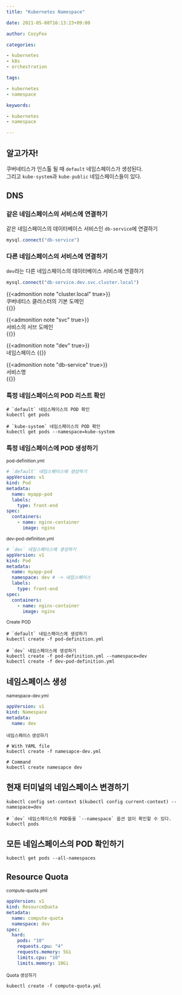 ```yaml
---
title: "Kubernetes Namespace"

date: 2021-05-08T16:13:23+09:00

author: CozyFex

categories:

- kubernetes
- k8s
- orchestration

tags:

- kubernetes
- namespace

keywords:

- kubernetes
- namespace

---
```


## 알고가자!

쿠버네티스가 인스톨 될 때 `default` 네임스페이스가 생성된다.\
그리고 `kube-system`과 `kube-public` 네임스페이스들이 있다.

## DNS

### 같은 네임스페이스의 서비스에 연결하기

같은 네임스페이스의 데이터베이스 서비스인 `db-service`에 연결하기

```javascript
mysql.connect("db-service")
```

### 다른 네임스페이스의 서비스에 연결하기

`dev`라는 다른 네임스페이스의 데이터베이스 서비스에 연결하기

```javascript
mysql.connect("db-service.dev.svc.cluster.local")
```

{{<admonition note "cluster.local" true>}}  
쿠버네티스 클러스터의 기본 도메인  
{{</admonition>}}

{{<admonition note "svc" true>}}  
서비스의 서브 도메인  
{{</admonition>}}

{{<admonition note "dev" true>}}  
네임스페이스 {{</admonition>}}

{{<admonition note "db-service" true>}}  
서비스명  
{{</admonition>}}

### 특정 네임스페이스의 POD 리스트 확인

```shell
# `default` 네임스페이스의 POD 확인
kubectl get pods

# `kube-system` 네임스페이스의 POD 확인
kubectl get pods --namespace=kube-system
```

### 특정 네임스페이스에 POD 생성하기

<sub>pod-definition.yml</sub>

```yaml
# `default` 네임스페이스에 생성하기
appVersion: v1
kind: Pod
metadata:
  name: myapp-pod
  labels:
    type: front-end
spec:
  containers:
    - name: nginx-container
      image: nginx
```

<sub>dev-pod-definition.yml</sub>

```yaml
# `dev` 네임스페이스에 생성하기
appVersion: v1
kind: Pod
metadata:
  name: myapp-pod
  namespace: dev # -> 네임스페이스
  labels:
    type: front-end
spec:
  containers:
    - name: nginx-container
      image: nginx
```

<sub>Create POD</sub>

```shell
# `default` 네임스페이스에 생성하기
kubectl create -f pod-definition.yml

# `dev` 네임스페이스에 생성하기
kubectl create -f pod-definition.yml --namespace=dev
kubectl create -f dev-pod-definition.yml
```

## 네임스페이스 생성

<sub>namespace-dev.yml</sub>

```yaml
appVersion: v1
kind: Namespace
metadata:
  name: dev
```

<sub>네임스페이스 생성하기</sub>

```shell
# With YAML file
kubectl create -f namesapce-dev.yml

# Command
kubectl create namesapce dev
```

## 현재 터미널의 네임스페이스 변경하기

```shell
kubectl config set-context $(kubectl config current-context) --namespace=dev

# `dev` 네임스페이스의 POD들을 `--namespace` 옵션 없이 확인할 수 있다.
kubectl pods
```

## 모든 네임스페이스의 POD 확인하기

```shell
kubectl get pods --all-namespaces
```

## Resource Quota

<sub>compute-quota.yml</sub>

```yaml
appVersion: v1
kind: ResourceQuota
metadata:
  name: compute-quota
  namespace: dev
spec:
  hard:
    pods: "10"
    requests.cpu: "4"
    requests.memory: 5Gi
    limits.cpu: "10"
    limits.memory: 10Gi
```

<sub>Quota 생성하기</sub>

```shell
kubectl create -f compute-quota.yml
```

